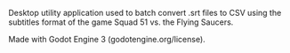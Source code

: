 Desktop utility application used to batch convert .srt files to CSV using the subtitles format of the game Squad 51 vs. the Flying Saucers.

Made with Godot Engine 3 (godotengine.org/license).